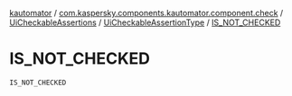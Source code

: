 [kautomator](../../../index.md) / [com.kaspersky.components.kautomator.component.check](../../index.md) / [UiCheckableAssertions](../index.md) / [UiCheckableAssertionType](index.md) / [IS_NOT_CHECKED](./-i-s_-n-o-t_-c-h-e-c-k-e-d.md)

# IS_NOT_CHECKED

`IS_NOT_CHECKED`